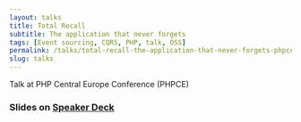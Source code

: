 ```yaml
---
layout: talks
title: Total Recall
subtitle: The application that never forgets
tags: [Event sourcing, CQRS, PHP, talk, OSS]
permalink: /talks/total-recall-the-application-that-never-forgets-phpce.html
slug: talks
---  
```


Talk at PHP Central Europe Conference (PHPCE)
  
### Slides on [Speaker Deck](https://speakerdeck.com/hollodotme)

<script async class="speakerdeck-embed" data-id="95321d0344874695bec40ecbfda36524" data-ratio="1.77777777777778" src="//speakerdeck.com/assets/embed.js"></script>
